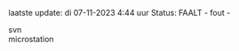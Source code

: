 laatste update: 
di 07-11-2023  4:44   uur 
Status: FAALT - fout - 
<div class="service R">svn</div><div class="service R">microstation</div>